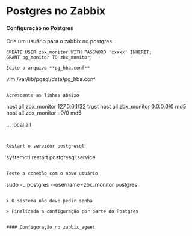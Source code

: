 # Postgres no Zabbix

#### Configuração no Postgres

Crie um usuário para o zabbix no postgres
```
CREATE USER zbx_monitor WITH PASSWORD 'xxxxx' INHERIT;
GRANT pg_monitor TO zbx_monitor;

Edite o arquivo **pg_hba.conf**
```
vim /var/lib/pgsql/data/pg_hba.conf
```

Acrescente as linhas abaixo
```
host all zbx_monitor 	127.0.0.1/32 	trust
host all zbx_monitor 	0.0.0.0/0 		md5
host all zbx_monitor 	::0/0 			md5

...
local all
```


Restart o servidor postgresql
```
systemctl restart postgresql.service
```

Teste a conexão com o novo usuário
```
sudo -u postgres --username=zbx_monitor postgres
```

> O sistema não deve pedir senha

> Finalizada a configuração por parte do Postgres


#### Configuração no zabbix_agent

